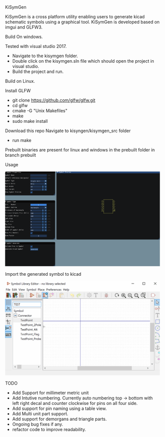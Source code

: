 KiSymGen

KiSymGen is a cross platform utility enabling users to generate kicad schematic symbols using a graphical tool.
KiSymGen is developed based on imgui and GLFW3.

Build On windows. 

Tested with visual studio 2017.

*	Navigate to the kisymgen folder.
*	Double click on the kisymgen.sln file which should open the project in visual studio.
*	Build the project and run.

Build on Linux.

Install GLFW 

*	git clone https://github.com/glfw/glfw.git
*	cd glfw
*	cmake -G "Unix Makefiles"
*	make
*	sudo make install

Download this repo Navigate to kisyngen/kisymgen_src folder

*	run make

Prebuilt binaries are present for linux and windows in the prebuilt folder in branch prebuilt 

Usage 

![](assets/KiSymGen.gif)

Import the generated symbol to kicad 

![](assets/import_kicad.gif)


TODO
*	Add Support for millimeter metric unit
*	Add Intutive numbering. Currently auto numbering top -> bottom with left right decal and counter clockwise for pins on all four side.
*	Add support for pin naming using a table view.
*	Add Multi unit part support.
*	Add support for demorgans and triangle parts.
*	Ongoing bug fixes if any.
*	refactor code to improve readability.


